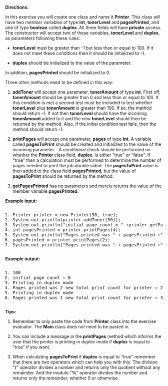 <div data-purpose="safely-set-inner-html:rich-text-viewer:html" class="udlite-text-sm rt-scaffolding"><p><strong>Directions:</strong></p><p>In this exercise you will create one class and name it <strong>Printer</strong>. This class will have two member variables of type <strong>int</strong>, <strong>tonerLevel</strong> and<strong> pagesPrinted</strong>, and one of type <strong>boolean</strong> called <strong>duplex</strong>. All three fields will have <strong>private</strong> access. The constructor will accept two of these variables, <strong>tonerLevel</strong> and <strong>duplex</strong>, as parameters following these rules:</p><ul><li><p><strong>tonerLevel</strong> must be greater than -1 but less than or equal to 100. If it does not meet these conditions then it should be initialized to -1.</p></li><li><p><strong>duplex</strong> should be initialized to the value of the parameter. </p></li></ul><p>In addition, <strong>pagesPrinted </strong>should be initialized to 0.</p><p>Three other methods need to be defined in this way:</p><ol><li><p><strong>addToner</strong> will accept one parameter, <strong>tonerAmount </strong>of type <strong>int</strong>. First off, <strong>tonerAmount</strong> should be greater than 0 and less than or equal to 100. If this condition is met a second test must be included to test whether <strong>tonerLevel</strong> plus <strong>tonerAmount</strong> is greater than 100. If so, the method should return -1. If not then <strong>tonerLevel </strong>should have the incoming <strong>tonerAmount </strong>added to it and the new <strong>tonerLevel</strong> should then be returned by the method. Also, if the initial condition test fails, then the method should return -1.</p></li><li><p><strong>printPages </strong>will accept one parameter, <strong>pages </strong>of type <strong>int</strong>. A variable called <strong>pagesToPrint</strong> should be created and initialized to the value of the incoming parameter.&nbsp; &nbsp;A conditional check should be performed on whether the <strong>Printer</strong> class field, <strong>duplex</strong>, is either "true" or "false". If "true" then a calculation must be performed to determine the number of pages needed to print the job double sided. The <strong>pagesToPrint</strong> value is then added to the class field <strong>pagesPrinted</strong>, but the value of <strong>pagesToPrint</strong> should be returned by the method.</p></li><li><p><strong>getPagesPrinted</strong> has no parameters and merely returns the value of the member variable <strong>pagesPrinted</strong>.</p></li></ol><p><strong>Example input:</strong></p><div class="ud-component--base-components--code-block"><div><pre class="prettyprint linenums prettyprinted" role="presentation" style=""><ol class="linenums"><li class="L0"><span class="typ">Printer</span><span class="pln"> printer </span><span class="pun">=</span><span class="pln"> </span><span class="kwd">new</span><span class="pln"> </span><span class="typ">Printer</span><span class="pun">(</span><span class="lit">50</span><span class="pun">,</span><span class="pln"> </span><span class="kwd">true</span><span class="pun">);</span></li><li class="L1"><span class="typ">System</span><span class="pun">.</span><span class="kwd">out</span><span class="pun">.</span><span class="pln">println</span><span class="pun">(</span><span class="pln">printer</span><span class="pun">.</span><span class="pln">addToner</span><span class="pun">(</span><span class="lit">50</span><span class="pun">));</span></li><li class="L2"><span class="typ">System</span><span class="pun">.</span><span class="kwd">out</span><span class="pun">.</span><span class="pln">println</span><span class="pun">(</span><span class="str">"initial page count = "</span><span class="pln"> </span><span class="pun">+</span><span class="pln">printer</span><span class="pun">.</span><span class="pln">getPagesPrinted</span><span class="pun">());</span></li><li class="L3"><span class="kwd">int</span><span class="pln"> pagesPrinted </span><span class="pun">=</span><span class="pln"> printer</span><span class="pun">.</span><span class="pln">printPages</span><span class="pun">(</span><span class="lit">4</span><span class="pun">);</span></li><li class="L4"><span class="typ">System</span><span class="pun">.</span><span class="kwd">out</span><span class="pun">.</span><span class="pln">println</span><span class="pun">(</span><span class="str">"Pages printed was "</span><span class="pln"> </span><span class="pun">+</span><span class="pln"> pagesPrinted </span><span class="pun">+</span><span class="str">" new total print count for printer = "</span><span class="pln"> </span><span class="pun">+</span><span class="pln">printer</span><span class="pun">.</span><span class="pln">getPagesPrinted</span><span class="pun">());</span></li><li class="L5"><span class="pln">pagesPrinted </span><span class="pun">=</span><span class="pln"> printer</span><span class="pun">.</span><span class="pln">printPages</span><span class="pun">(</span><span class="lit">2</span><span class="pun">);</span></li><li class="L6"><span class="typ">System</span><span class="pun">.</span><span class="kwd">out</span><span class="pun">.</span><span class="pln">println</span><span class="pun">(</span><span class="str">"Pages printed was "</span><span class="pln"> </span><span class="pun">+</span><span class="pln"> pagesPrinted </span><span class="pun">+</span><span class="str">" new total print count for printer = "</span><span class="pln"> </span><span class="pun">+</span><span class="pln">printer</span><span class="pun">.</span><span class="pln">getPagesPrinted</span><span class="pun">());</span></li></ol></pre></div></div><p><strong>Example output:</strong></p><div class="ud-component--base-components--code-block"><div><pre class="prettyprint linenums prettyprinted" role="presentation" style=""><ol class="linenums"><li class="L0"><span class="lit">100</span></li><li class="L1"><span class="pln">initial page count </span><span class="pun">=</span><span class="pln"> </span><span class="lit">0</span></li><li class="L2"><span class="typ">Printing</span><span class="pln"> </span><span class="kwd">in</span><span class="pln"> duplex mode</span></li><li class="L3"><span class="typ">Pages</span><span class="pln"> printed was </span><span class="lit">2</span><span class="pln"> </span><span class="kwd">new</span><span class="pln"> total </span><span class="kwd">print</span><span class="pln"> count </span><span class="kwd">for</span><span class="pln"> printer </span><span class="pun">=</span><span class="pln"> </span><span class="lit">2</span></li><li class="L4"><span class="typ">Printing</span><span class="pln"> </span><span class="kwd">in</span><span class="pln"> duplex mode</span></li><li class="L5"><span class="typ">Pages</span><span class="pln"> printed was </span><span class="lit">1</span><span class="pln"> </span><span class="kwd">new</span><span class="pln"> total </span><span class="kwd">print</span><span class="pln"> count </span><span class="kwd">for</span><span class="pln"> printer </span><span class="pun">=</span><span class="pln"> </span><span class="lit">3</span></li></ol></pre></div></div><p><strong>Tips:</strong></p><ol><li><p>Remember to only paste the code from <strong>Printer</strong> class into the exercise evaluator. The <strong>Main</strong> class does not need to be pasted in.</p></li><li><p>You can include a message in the<strong> printPages</strong> method which informs the user that the printer is printing in duplex mode if <strong>duplex</strong> is equal to "true" if you want.</p></li><li><p>When calculating <strong>pagesToPrint </strong>if <strong>duplex</strong> is equal to "true" remember that there are two operators which can help you with this. The division "<strong>/</strong>" operator divides a number and returns only the quotient without any remainder. And the modulo "<strong>%</strong>" operator divides the number and returns only the remainder, whether 0 or otherwise.</p></li></ol></div>
